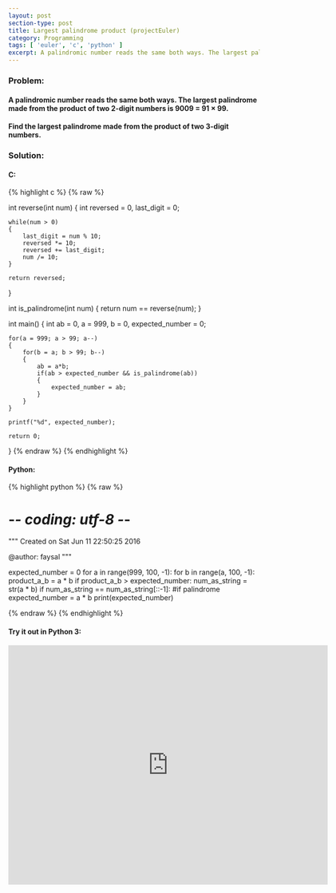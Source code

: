 ```yaml
---
layout: post
section-type: post
title: Largest palindrome product (projectEuler)
category: Programming
tags: [ 'euler', 'c', 'python' ]
excerpt: A palindromic number reads the same both ways. The largest palindrome made from the product of two 2-digit numbers...
---
```


### Problem:

#### A palindromic number reads the same both ways. The largest palindrome made from the product of two 2-digit numbers is 9009 = 91 × 99.

#### Find the largest palindrome made from the product of two 3-digit numbers.

### Solution: 

#### C: 

{% highlight c %}
{% raw %}

int reverse(int num)
{
	int reversed = 0, last_digit = 0;

	while(num > 0)
	{
		last_digit = num % 10;
		reversed *= 10;
		reversed += last_digit;
		num /= 10;
	}

	return reversed;
}

int is_palindrome(int num)
{
	return num == reverse(num);
}

int main()
{
	int ab = 0, a = 999, b = 0, expected_number = 0;

	for(a = 999; a > 99; a--)
	{
		for(b = a; b > 99; b--)
		{
			ab = a*b;
			if(ab > expected_number && is_palindrome(ab))
			{
				expected_number = ab;
			}
		}
	}

	printf("%d", expected_number);

	return 0;
}
{% endraw %}
{% endhighlight %} 

#### Python:

{% highlight python %}
{% raw %}

# -*- coding: utf-8 -*-
"""
Created on Sat Jun 11 22:50:25 2016

@author: faysal
"""

expected_number = 0
for a in range(999, 100, -1):
    for b in range(a, 100, -1):
        product_a_b = a * b
        if product_a_b > expected_number:
            num_as_string = str(a * b)
            if num_as_string == num_as_string[::-1]: #if palindrome
                 expected_number = a * b
print(expected_number)

{% endraw %}
{% endhighlight %}

#### Try it out in Python 3:
<iframe style="width: 640; height: 480; border: none;" name="embedded_python_anywhere" src="https://www.pythonanywhere.com/embedded3/"></iframe>
